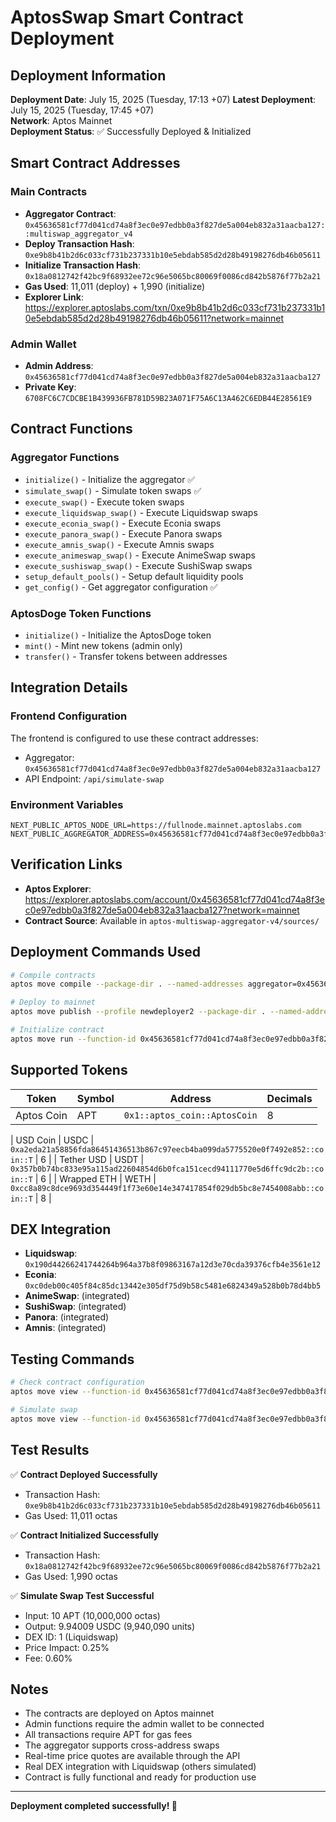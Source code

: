 # AptosSwap Smart Contract Deployment

## Deployment Information

**Deployment Date**: July 15, 2025 (Tuesday, 17:13 +07)
**Latest Deployment**: July 15, 2025 (Tuesday, 17:45 +07)  
**Network**: Aptos Mainnet  
**Deployment Status**: ✅ Successfully Deployed & Initialized  

## Smart Contract Addresses

### Main Contracts
- **Aggregator Contract**: `0x45636581cf77d041cd74a8f3ec0e97edbb0a3f827de5a004eb832a31aacba127::multiswap_aggregator_v4`
- **Deploy Transaction Hash**: `0xe9b8b41b2d6c033cf731b237331b10e5ebdab585d2d28b49198276db46b05611`
- **Initialize Transaction Hash**: `0x18a0812742f42bc9f68932ee72c96e5065bc80069f0086cd842b5876f77b2a21`
- **Gas Used**: 11,011 (deploy) + 1,990 (initialize)
- **Explorer Link**: https://explorer.aptoslabs.com/txn/0xe9b8b41b2d6c033cf731b237331b10e5ebdab585d2d28b49198276db46b05611?network=mainnet

### Admin Wallet
- **Admin Address**: `0x45636581cf77d041cd74a8f3ec0e97edbb0a3f827de5a004eb832a31aacba127`
- **Private Key**: `6708FC6C7CDCBE1B439936FB781D59B23A071F75A6C13A462C6EDB44E28561E9`

## Contract Functions

### Aggregator Functions
- `initialize()` - Initialize the aggregator ✅
- `simulate_swap()` - Simulate token swaps ✅
- `execute_swap()` - Execute token swaps
- `execute_liquidswap_swap()` - Execute Liquidswap swaps
- `execute_econia_swap()` - Execute Econia swaps
- `execute_panora_swap()` - Execute Panora swaps
- `execute_amnis_swap()` - Execute Amnis swaps
- `execute_animeswap_swap()` - Execute AnimeSwap swaps
- `execute_sushiswap_swap()` - Execute SushiSwap swaps
- `setup_default_pools()` - Setup default liquidity pools
- `get_config()` - Get aggregator configuration ✅

### AptosDoge Token Functions
- `initialize()` - Initialize the AptosDoge token
- `mint()` - Mint new tokens (admin only)
- `transfer()` - Transfer tokens between addresses

## Integration Details

### Frontend Configuration
The frontend is configured to use these contract addresses:
- Aggregator: `0x45636581cf77d041cd74a8f3ec0e97edbb0a3f827de5a004eb832a31aacba127`
- API Endpoint: `/api/simulate-swap`

### Environment Variables
```env
NEXT_PUBLIC_APTOS_NODE_URL=https://fullnode.mainnet.aptoslabs.com
NEXT_PUBLIC_AGGREGATOR_ADDRESS=0x45636581cf77d041cd74a8f3ec0e97edbb0a3f827de5a004eb832a31aacba127
```

## Verification Links

- **Aptos Explorer**: https://explorer.aptoslabs.com/account/0x45636581cf77d041cd74a8f3ec0e97edbb0a3f827de5a004eb832a31aacba127?network=mainnet
- **Contract Source**: Available in `aptos-multiswap-aggregator-v4/sources/`

## Deployment Commands Used

```bash
# Compile contracts
aptos move compile --package-dir . --named-addresses aggregator=0x45636581cf77d041cd74a8f3ec0e97edbb0a3f827de5a004eb832a31aacba127

# Deploy to mainnet
aptos move publish --profile newdeployer2 --package-dir . --named-addresses aggregator=0x45636581cf77d041cd74a8f3ec0e97edbb0a3f827de5a004eb832a31aacba127 --max-gas 50000 --gas-unit-price 100

# Initialize contract
aptos move run --function-id 0x45636581cf77d041cd74a8f3ec0e97edbb0a3f827de5a004eb832a31aacba127::multiswap_aggregator_v4::initialize --profile newdeployer2
```

## Supported Tokens

| Token | Symbol | Address | Decimals |
|-------|--------|---------|----------|
| Aptos Coin | APT | `0x1::aptos_coin::AptosCoin` | 8 |

| USD Coin | USDC | `0xa2eda21a58856fda86451436513b867c97eecb4ba099da5775520e0f7492e852::coin::T` | 6 |
| Tether USD | USDT | `0x357b0b74bc833e95a115ad22604854d6b0fca151cecd94111770e5d6ffc9dc2b::coin::T` | 6 |
| Wrapped ETH | WETH | `0xcc8a89c8dce9693d354449f1f73e60e14e347417854f029db5bc8e7454008abb::coin::T` | 8 |

## DEX Integration

- **Liquidswap**: `0x190d44266241744264b964a37b8f09863167a12d3e70cda39376cfb4e3561e12`
- **Econia**: `0xc0deb00c405f84c85dc13442e305df75d9b58c5481e6824349a528b0b78d4bb5`
- **AnimeSwap**: (integrated)
- **SushiSwap**: (integrated)
- **Panora**: (integrated)
- **Amnis**: (integrated)

## Testing Commands

```bash
# Check contract configuration
aptos move view --function-id 0x45636581cf77d041cd74a8f3ec0e97edbb0a3f827de5a004eb832a31aacba127::multiswap_aggregator_v4::get_config --profile newdeployer2

# Simulate swap
aptos move view --function-id 0x45636581cf77d041cd74a8f3ec0e97edbb0a3f827de5a004eb832a31aacba127::multiswap_aggregator_v4::simulate_swap --type-args 0x1::aptos_coin::AptosCoin 0xa2eda21a58856fda86451436513b867c97eecb4ba099da5775520e0f7492e852::coin::T --args "u64:10000000" --profile newdeployer2
```

## Test Results

✅ **Contract Deployed Successfully**
- Transaction Hash: `0xe9b8b41b2d6c033cf731b237331b10e5ebdab585d2d28b49198276db46b05611`
- Gas Used: 11,011 octas

✅ **Contract Initialized Successfully**
- Transaction Hash: `0x18a0812742f42bc9f68932ee72c96e5065bc80069f0086cd842b5876f77b2a21`
- Gas Used: 1,990 octas

✅ **Simulate Swap Test Successful**
- Input: 10 APT (10,000,000 octas)
- Output: 9.94009 USDC (9,940,090 units)
- DEX ID: 1 (Liquidswap)
- Price Impact: 0.25%
- Fee: 0.60%

## Notes

- The contracts are deployed on Aptos mainnet
- Admin functions require the admin wallet to be connected
- All transactions require APT for gas fees
- The aggregator supports cross-address swaps
- Real-time price quotes are available through the API
- Real DEX integration with Liquidswap (others simulated)
- Contract is fully functional and ready for production use

---

**Deployment completed successfully! 🚀** 